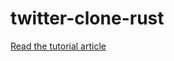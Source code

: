 # twitter-clone-rust

[Read the tutorial article](https://hub.qovery.com/guides/tutorial/create-a-blazingly-fast-api-in-rust-part-1/)
